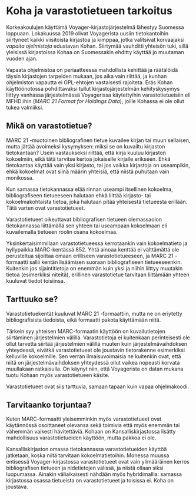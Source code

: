 Koha ja varastotietueen tarkoitus
=================================

Korkeakoulujen käyttämä Voyager-kirjastojärjestelmä
lähestyy Suomessa loppuaan.
Lokakuussa 2019 olivat Voyagerista uusiin tietokantoihin
siirtyneet kaikki viisitoista kirjastoa ja kimppaa, jotka
valitsivat korvaajaksi _vapaita ojelmistoja_ edustavan Kohan.
Siirtymää vauhditti yhteisön tuki, sillä yleisissä kirjastoissa
Kohaa on Suomessakin ehditty käyttää jo muutaman vuoden ajan.

Vapaata ohjelmistoa on periaatteessa mahdollista
kehittää ja räätälöidä täysin kirjastojen tarpeiden mukaan,
jos aika vain riittää, ja kunhan ohjelmiston vapautta
ei GPL-ehtojen vastaisesti rajoiteta.
Eräs Kohan käyttöönotossa pohdittavaksi tullut
kirjastojärjestelmän kehityskysymys
liittyy vanhassa järjestelmässä Voyagerissa
käytettyihin varastotietueisiin eli MFHD:ihin
(_MARC 21 Format for Holdings Data_),
joille Kohassa ei ole ollut tukea valmiiksi.

## Mikä on varastotietue?

MARC 21 -muotoinen bibliografinen tietue
kuvailee kirjan tai muun sellaisen,
mutta jättää avoimeksi kysymyksen:
miksi se on kuvailtu kirjaston tietokantaan?
Usein vastaukseksi riittää,
että kirja kuuluu kirjaston kokoelmiin,
eikä tätä tarvitse kertoa jokaiselle kirjalle erikseen.
Ehkä tietokantaa käyttää vain yksi kirjasto,
tai jos vaikka kirjastoja on useampikin,
ehkä kokoelmat ovat siinä määrin yhteisiä,
että niistä puhutaan vain monikossa.

Kun samassa tietokannassa elää rinnan useampi itsellinen kokoelma,
bibliografiseen tietueeseen halutaan ehkä
liittää kirjasto- tai kokoelmakohtaista tietoa,
joka halutaan pitää yhteisestä tietueesta erillään.
Tätä varten ovat varastotietueet.

Varastotietueet oikeuttavat
bibliografisen tietueen olemassaolon tietokannassa
liittämällä sen yhteen tai useampaan kokoelmaan
eli kuvailemalla tietueen roolin osana kokoelmaa.

Yksinkertaisimmillaan varastotietueessa kerrotaankin
vain kokoelmatieto ja hyllypaikka MARC-kentässä 852.
Yhtä ainoaa kenttää ei välttämättä ole perusteltua
sijoittaa omaan erilliseen varastotietueeseen,
ja MARC 21 -formaatti sallii kentän lisäämisen
suoraan bibliografiseen tietueeseenkin.
Kuitenkin jos sijaintitietoja on enemmän kuin yksi
ja niihin liittyy muutakin tietoa (esimerkiksi niteitä), 
erillinen varastotietue tarvitaan liittämään
yhteen kuuluvat tiedot toisiinsa.

## Tarttuuko se?

Varastotietuekentät kuuluvat MARC 21 -formaattiin,
mutta ne on eriytetty bibliografisista tiedoista,
eikä formaatti pakota käyttämään niitä.

Tärkein syy yhteisen MARC-formaatin käyttöön on
kuvailutietojen siirtäminen järjestelmien välillä.
Varastotietoja ei kuitenkaan perinteisesti
ole ollut tarvetta siirtää järjestelmien välillä
muuten kuin järjestelmävaihdoksen yhteydessä,
eivätkä varastotietueet ole joustavin tietorakenne
esimerkiksi kelluville kokoelmille.
Sen verran ilmaisuvoimaisia ne kuitenkin ovat,
että niitä on järjestelmävaihdoksen yhteydessä ollut
vaikea nopeasti korvata muullakaan ratkaisulla.
On käynyt niin, että Voyagerista on datan mukana
tuotu Kohaan myös varastotietueen käsite.

Varastotietueet ovat siis tarttuvia,
samaan tapaan kuin vapaa ohjelmakoodi.

## Tarvitaanko torjuntaa?

Kuten MARC-formaatti yleisemminkin myös varastotietueet
ovat käytännössä osoittaneet olevansa sekä toimivia
että myös enemmän tai vähemmän vaikesti hävitettäviä.
Kohaan on Kansalliskirjastossa lisätty
mahdollisuus varastotietueiden käyttöön,
mutta pakkoa ei ole.

Kansalliskirjaston omassa tietokannassa
varastotietueiden käyttöä jatketaan,
koska niitä tarvitaan kokoelmatietoihin.
Monessa muussa entisessä Voyager-kirjastossa
varastotietueet ovat vain ylimääräinen kerros 
bibliografisen tietueen ja nidetietojen välissä,
ja niistä ollaan siksi luopumassa.
Ainakin väliaikaisesti nähdään myös hybridimallia:
samassa kirjastossa osassa tietueista
on varastotietueet ja toisissa ei.
Koha on joustava.
